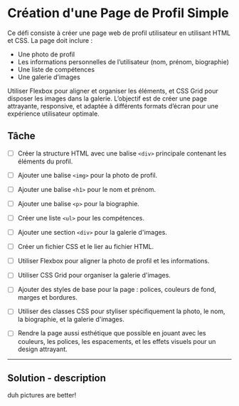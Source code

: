 # Création d'une Page de Profil Simple

Ce défi consiste à créer une page web de profil utilisateur en utilisant HTML et CSS. La page doit inclure :

* Une photo de profil
* Les informations personnelles de l’utilisateur (nom, prénom, biographie)
* Une liste de compétences
* Une galerie d’images

Utiliser Flexbox pour aligner et organiser les éléments, et CSS Grid pour disposer les images dans la galerie. L’objectif est de créer une page attrayante, responsive, et adaptée à différents formats d’écran pour une expérience utilisateur optimale.

## Tâche
- [ ] Créer la structure HTML avec une balise `<div>` principale contenant les éléments du profil.
- [ ] Ajouter une balise `<img>` pour la photo de profil.
- [ ] Ajouter une balise `<h1>` pour le nom et prénom.
- [ ] Ajouter une balise `<p>` pour la biographie.
- [ ] Créer une liste `<ul>` pour les compétences.
- [ ] Ajouter une section `<div>` pour la galerie d'images.
- [ ] Créer un fichier CSS et le lier au fichier HTML.
- [ ] Utiliser Flexbox pour aligner la photo de profil et les informations.
- [ ] Utiliser CSS Grid pour organiser la galerie d'images.
- [ ] Ajouter des styles de base pour la page : polices, couleurs de fond, marges et bordures.
- [ ] Utiliser des classes CSS pour styliser spécifiquement la photo, le nom, la biographie, et la galerie d'images.
- [ ] Rendre la page aussi esthétique que possible en jouant avec les couleurs, les polices, les espacements, et les effets visuels pour un design attrayant.


---

## Solution - description

duh pictures are better! 
